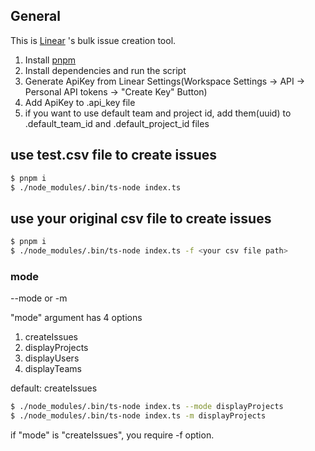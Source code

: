 ## General

This is [Linear](https://linear.app/) 's bulk issue creation tool.

1. Install [pnpm](https://pnpm.js.org/en/installation)
2. Install dependencies and run the script
3. Generate ApiKey from Linear Settings(Workspace Settings -> API -> Personal API tokens -> "Create Key" Button)
4. Add ApiKey to .api_key file
5. if you want to use default team and project id, add them(uuid) to .default_team_id and .default_project_id files

## use test.csv file to create issues

```bash
$ pnpm i
$ ./node_modules/.bin/ts-node index.ts
```

## use your original csv file to create issues

```bash
$ pnpm i
$ ./node_modules/.bin/ts-node index.ts -f <your csv file path>
```

### mode

--mode or -m

"mode" argument has 4 options

1. createIssues
2. displayProjects
3. displayUsers
4. displayTeams

default: createIssues

```bash
$ ./node_modules/.bin/ts-node index.ts --mode displayProjects
$ ./node_modules/.bin/ts-node index.ts -m displayProjects
```

if "mode" is "createIssues", you require -f option.